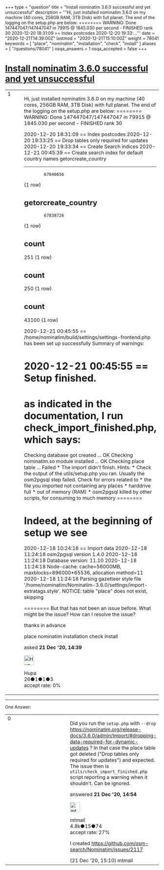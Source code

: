 +++
type = "question"
title = "Install nominatim 3.6.0 successful and yet unsuccessful"
description = '''Hi, just installed nominatim 3.6.0 on my machine (40 cores, 256GB RAM, 3TB Disk) with full planet.  The end of the logging on the setup.php are below: ======== WARNING: Done 147447047/147447047 in 79915 @ 1845.030 per second - FINISHED rank 30 2020-12-20 18:31:09 == Index postcodes 2020-12-20 19:33:...'''
date = "2020-12-21T14:39:00Z"
lastmod = "2020-12-21T15:10:00Z"
weight = 78041
keywords = [ "place", "nominatim", "installation", "check", "install" ]
aliases = [ "/questions/78041" ]
osqa_answers = 1
osqa_accepted = false
+++

<div class="headNormal">

# [Install nominatim 3.6.0 successful and yet unsuccessful](/questions/78041/install-nominatim-360-successful-and-yet-unsuccessful)

</div>

<div id="main-body">

<div id="askform">

<table id="question-table" style="width:100%;">
<colgroup>
<col style="width: 50%" />
<col style="width: 50%" />
</colgroup>
<tbody>
<tr>
<td style="width: 30px; vertical-align: top"><div class="vote-buttons">
<span id="post-78041-upvote" class="ajax-command post-vote up" rel="nofollow" title="I like this post (click again to cancel)"> </span>
<div id="post-78041-score" class="post-score" title="current number of votes">
1
</div>
<span id="post-78041-downvote" class="ajax-command post-vote down" rel="nofollow" title="I dont like this post (click again to cancel)"> </span> <span id="favorite-mark" class="ajax-command favorite-mark" rel="nofollow" title="mark/unmark this question as favorite (click again to cancel)"> </span>
<div id="favorite-count" class="favorite-count">
&#10;</div>
</div></td>
<td><div id="item-right">
<div class="question-body">
<p>Hi, just installed nominatim 3.6.0 on my machine (40 cores, 256GB RAM, 3TB Disk) with full planet. The end of the logging on the setup.php are below: ======== WARNING: Done 147447047/147447047 in 79915 @ 1845.030 per second - FINISHED rank 30</p>
<p>2020-12-20 18:31:09 == Index postcodes 2020-12-20 19:33:25 == Drop tables only required for updates 2020-12-20 19:33:34 == Create Search indices 2020-12-21 00:45:39 == Create search index for default country names getorcreate_country</p>
<hr />
<pre><code>        67840656</code></pre>
<p>(1 row)</p>
<h2 id="getorcreate_country">getorcreate_country</h2>
<pre><code>        67838726</code></pre>
<p>(1 row)</p>
<h2 id="count">count</h2>
<p>251 (1 row)</p>
<h2 id="count-1">count</h2>
<p>250 (1 row)</p>
<h2 id="count-2">count</h2>
<p>43100 (1 row)</p>
<p>2020-12-21 00:45:55 == /home/nominatim/build/settings/settings-frontend.php has been set up successfully Summary of warnings:</p>
<h1 id="setup-finished.">2020-12-21 00:45:55 == Setup finished.</h1>
<h1 id="as-indicated-in-the-documentation-i-run-check_import_finished.php-which-says">as indicated in the documentation, I run check_import_finished.php, which says:</h1>
<p>Checking database got created ... OK Checking nominatim.so module installed ... OK Checking place table ... Failed * The import didn't finish. Hints: * Check the output of the utils/setup.php you ran. Usually the osm2pgsql step failed. Check for errors related to * the file you imported not containing any places * harddrive full * out of memory (RAM) * osm2pgsql killed by other scripts, for consuming to much memory ========</p>
<h1 id="indeed-at-the-beginning-of-setup-we-see">Indeed, at the beginning of setup we see</h1>
<p>2020-12-18 10:24:18 == Import data 2020-12-18 11:24:18 osm2pgsql version 1.4.0 2020-12-18 11:24:18 Database version: 11.10 2020-12-18 11:24:18 Node-cache: cache=56000MB, maxblocks=896000*65536, allocation method=11 2020-12-18 11:24:18 Parsing gazetteer style file '/home/nominatim/Nominatim-3.6.0/settings/import-extratags.style'. NOTICE: table "place" does not exist, skipping</p>
<p>======== But that has not been an issue before. What might be the issue? How can I resolve the issue?</p>
<p>thanks in advance</p>
</div>
<div id="question-tags" class="tags-container tags">
<span class="post-tag tag-link-place" rel="tag" title="see questions tagged &#39;place&#39;">place</span> <span class="post-tag tag-link-nominatim" rel="tag" title="see questions tagged &#39;nominatim&#39;">nominatim</span> <span class="post-tag tag-link-installation" rel="tag" title="see questions tagged &#39;installation&#39;">installation</span> <span class="post-tag tag-link-check" rel="tag" title="see questions tagged &#39;check&#39;">check</span> <span class="post-tag tag-link-install" rel="tag" title="see questions tagged &#39;install&#39;">install</span>
</div>
<div id="question-controls" class="post-controls">
&#10;</div>
<div class="post-update-info-container">
<div class="post-update-info post-update-info-user">
<p>asked <strong>21 Dec '20, 14:39</strong></p>
<img src="https://secure.gravatar.com/avatar/9eec58c4605b0c0c76cfd1d2cb31ad80?s=32&amp;d=identicon&amp;r=g" class="gravatar" width="32" height="32" alt="Hupa&#39;s gravatar image" />
<p><span>Hupa</span><br />
<span class="score" title="26 reputation points">26</span><span title="1 badges"><span class="badge1">●</span><span class="badgecount">1</span></span><span title="1 badges"><span class="silver">●</span><span class="badgecount">1</span></span><span title="3 badges"><span class="bronze">●</span><span class="badgecount">3</span></span><br />
<span class="accept_rate" title="Rate of the user&#39;s accepted answers">accept rate:</span> <span title="Hupa has no accepted answers">0%</span></p>
</div>
</div>
<div id="comments-container-78041" class="comments-container">
&#10;</div>
<div id="comment-tools-78041" class="comment-tools">
&#10;</div>
<div class="clear">
&#10;</div>
<div id="comment-78041-form-container" class="comment-form-container">
&#10;</div>
<div class="clear">
&#10;</div>
</div></td>
</tr>
</tbody>
</table>

------------------------------------------------------------------------

<div class="tabBar">

<span id="sort-top"></span>

<div class="headQuestions">

One Answer:

</div>

</div>

<span id="78042"></span>

<div id="answer-container-78042" class="answer">

<table style="width:100%;">
<colgroup>
<col style="width: 50%" />
<col style="width: 50%" />
</colgroup>
<tbody>
<tr>
<td style="width: 30px; vertical-align: top"><div class="vote-buttons">
<span id="post-78042-upvote" class="ajax-command post-vote up" rel="nofollow" title="I like this post (click again to cancel)"> </span>
<div id="post-78042-score" class="post-score" title="current number of votes">
0
</div>
<span id="post-78042-downvote" class="ajax-command post-vote down" rel="nofollow" title="I dont like this post (click again to cancel)"> </span>
</div></td>
<td><div class="item-right">
<div class="answer-body">
<p>Did you run the <code>setup.php</code> with <code>--drop</code> <a href="https://nominatim.org/release-docs/3.6.0/admin/Import/#dropping-data-required-for-dynamic-updates">https://nominatim.org/release-docs/3.6.0/admin/Import/#dropping-data-required-for-dynamic-updates</a> ? In that case the place table got deleted ("Drop tables only required for updates") and expected. The issue then is <code>utils/check_import_finished.php</code> script reporting a warning when it shouldn't. Can be ignored.</p>
</div>
<div class="answer-controls post-controls">
&#10;</div>
<div class="post-update-info-container">
<div class="post-update-info post-update-info-user">
<p>answered <strong>21 Dec '20, 14:54</strong></p>
<img src="https://secure.gravatar.com/avatar/96aad1e1801b7ea36fba50687924c935?s=32&amp;d=identicon&amp;r=g" class="gravatar" width="32" height="32" alt="mtmail&#39;s gravatar image" />
<p><span>mtmail</span><br />
<span class="score" title="4757 reputation points"><span>4.8k</span></span><span title="15 badges"><span class="silver">●</span><span class="badgecount">15</span></span><span title="74 badges"><span class="bronze">●</span><span class="badgecount">74</span></span><br />
<span class="accept_rate" title="Rate of the user&#39;s accepted answers">accept rate:</span> <span title="mtmail has 50 accepted answers">27%</span></p>
</div>
</div>
<div id="comments-container-78042" class="comments-container">
<span id="78043"></span>
<div id="comment-78043" class="comment">
<div id="post-78043-score" class="comment-score">
&#10;</div>
<div class="comment-text">
<p>I created <a href="https://github.com/osm-search/Nominatim/issues/2117">https://github.com/osm-search/Nominatim/issues/2117</a></p>
</div>
<div id="comment-78043-info" class="comment-info">
<span class="comment-age">(21 Dec '20, 15:10)</span> <span class="comment-user userinfo">mtmail</span>
</div>
</div>
</div>
<div id="comment-tools-78042" class="comment-tools">
&#10;</div>
<div class="clear">
&#10;</div>
<div id="comment-78042-form-container" class="comment-form-container">
&#10;</div>
<div class="clear">
&#10;</div>
</div></td>
</tr>
</tbody>
</table>

</div>

<div class="paginator-container-left">

</div>

</hr>

</div>

</div>

